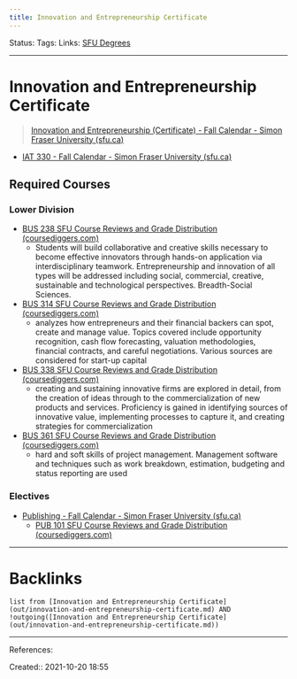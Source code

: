 ```yaml
---
title: Innovation and Entrepreneurship Certificate
---
```

Status: 
Tags: 
Links: [SFU Degrees](out/sfu-degrees.md)
___
# Innovation and Entrepreneurship Certificate
> [Innovation and Entrepreneurship (Certificate) - Fall Calendar - Simon Fraser University (sfu.ca)](https://www.sfu.ca/students/calendar/2021/fall/programs/innovation-and-entrepreneurship/certificate.html)
- [IAT 330 - Fall Calendar - Simon Fraser University (sfu.ca)](https://www.sfu.ca/students/calendar/2021/fall/courses/iat/330.html)
## Required Courses
### Lower Division
- [BUS 238 SFU Course Reviews and Grade Distribution (coursediggers.com)](https://coursediggers.com/pages/show?utf8=%E2%9C%93&digger%5Bcourse_id%5D=2524&commit=GO)
	- Students will build collaborative and creative skills necessary to become effective innovators through hands-on application via interdisciplinary teamwork. Entrepreneurship and innovation of all types will be addressed including social, commercial, creative, sustainable and technological perspectives. Breadth-Social Sciences.
- [BUS 314 SFU Course Reviews and Grade Distribution (coursediggers.com)](https://coursediggers.com/pages/show?utf8=%E2%9C%93&digger%5Bcourse_id%5D=853&commit=GO)
	- analyzes how entrepreneurs and their financial backers can spot, create and manage value. Topics covered include opportunity recognition, cash flow forecasting, valuation methodologies, financial contracts, and careful negotiations. Various sources are considered for start-up capital
- [BUS 338 SFU Course Reviews and Grade Distribution (coursediggers.com)](https://coursediggers.com/pages/show?utf8=%E2%9C%93&digger%5Bcourse_id%5D=1110&commit=GO)
	- creating and sustaining innovative firms are explored in detail, from the creation of ideas through to the commercialization of new products and services. Proficiency is gained in identifying sources of innovative value, implementing processes to capture it, and creating strategies for commercialization
- [BUS 361 SFU Course Reviews and Grade Distribution (coursediggers.com)](https://coursediggers.com/pages/show?utf8=%E2%9C%93&digger%5Bcourse_id%5D=1303&commit=GO)
	- hard and soft skills of project management. Management software and techniques such as work breakdown, estimation, budgeting and status reporting are used
### Electives
- [Publishing - Fall Calendar - Simon Fraser University (sfu.ca)](https://www.sfu.ca/students/calendar/2020/fall/courses/pub.html)
	- [PUB 101 SFU Course Reviews and Grade Distribution (coursediggers.com)](https://coursediggers.com/pages/show?utf8=%E2%9C%93&digger%5Bcourse_id%5D=42&commit=GO)
___
# Backlinks
```dataview
list from [Innovation and Entrepreneurship Certificate](out/innovation-and-entrepreneurship-certificate.md) AND !outgoing([Innovation and Entrepreneurship Certificate](out/innovation-and-entrepreneurship-certificate.md))
```
___
References:

Created:: 2021-10-20 18:55
